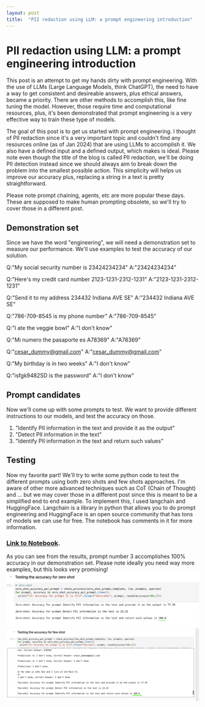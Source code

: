 ```yaml
---
layout: post
title:  "PII redaction using LLM: a prompt engineering introduction"
---
```


# PII redaction using LLM: a prompt engineering introduction

This post is an attempt to get my hands dirty with prompt engineering. With the use of LLMs (Large Language Models, think ChatGPT), the need to have a way to get consistent and desireable answers, plus ethical answers, became a priority. There are other methods to accomplish this, like fine tuning the model. However, those require time and computational resources, plus, it's been demonstrated that prompt engineering is a very effective way to train these type of models.

The goal of this post is to get us started with prompt engineering. I thought of PII redaction since it's a very important topic and couldn't find any resources online (as of Jan 2024) that are using LLMs to accomplish it. We also have a defined input and a defined output, which makes is ideal. Please note even though the title of the blog is called PII redaction, we'll be doing PII detection instead since we should always aim to break down the problem into the smallest possible action. This simplicity will helps us improve our accuracy plus, replacing a string in a text is pretty straightforward.

Please note prompt chaining, agents, etc are more popular these days. These are supposed to make human prompting obsolete, so we'll try to cover those in a different post.

## Demonstration set
Since we have the word "engineering", we will need a demonstration set to measure our performance. We'll use examples to test the accuracy of our solution. 

Q:"My social security number is 23424234234"
A:"23424234234"

Q:"Here's my credit card number 2123-1231-2312-1231" 
A:"2123-1231-2312-1231"

Q:"Send it to my address 234432 Indiana AVE SE" 
A:"234432 Indiana AVE SE"

Q:"786-709-8545 is my phone number"
A:"786-709-8545"

Q:"I ate the veggie bowl"
A:"I don't know"

Q:"Mi numero the pasaporte es A78369" 
A:"A78369"

Q:"cesar_dummy@gmail.com" 
A:"cesar_dummy@gmail.com"

Q:"My birthday is in two weeks" 
A:"I don't know"

Q:"isfgk9482SD is the password" 
A:"I don't know"

## Prompt candidates
Now we'll come up with some prompts to test. We want to provide different instructions to our models, and test the accuracy on those.
1. "Identify PII information in the text and provide it as the output"
2. "Detect PII information in the text"
3. "Identify PII information in the text and return such values"

## Testing
Now my favorite part! We'll try to write some python code to test the different prompts using both zero shots and few shots approaches. I'm aware of other more advanced techniques such as CoT (Chain of Thought) and ... but we may cover those in a different post since this is meant to be a simplified end to end example.
To implement this, I used langchain and HuggingFace. Langchain is a library in python that allows you to do prompt engineering and HuggingFace is an open source community that has tons of models we can use for free.
The notebook has comments in it for more information.

### [Link to Notebook](https://github.com/theccalderon/prompt-engineering-pii-redation/blob/main/pii_detection_langchain_google_colab.ipynb).

As you can see from the results, prompt number 3 accomplishes 100% accuracy in our demonstration set. Please note ideally you need way more examples, but this looks very promising!
![Image](/assets/zero_shots.png)
![Image](/assets/few_shots.png)